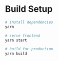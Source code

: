 # Build Setup

``` bash
# install dependencies
yarn

# serve frontend
yarn start

# build for production
yarn build
```
